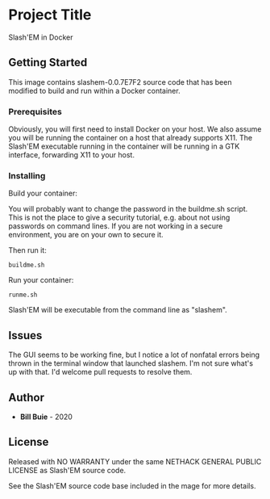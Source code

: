 # Project Title

Slash'EM in Docker

## Getting Started

This image contains slashem-0.0.7E7F2 source code that has been modified to build and run within a Docker container.

### Prerequisites

Obviously, you will first need to install Docker on your host.
We also assume you will be running the container on a host that already supports X11.
The Slash'EM executable running in the container will be running in a GTK interface, forwarding X11 to your host.

### Installing

Build your container:

You will probably want to change the password in the buildme.sh script.
This is not the place to give a security tutorial,
e.g. about not using passwords on command lines.
If you are not working in a secure environment, you are on your own to secure it.

Then run it:

```
buildme.sh
```

Run your container:
```
runme.sh
```

Slash'EM will be executable from the command line as "slashem".

## Issues

The GUI seems to be working fine, but I notice a lot of nonfatal errors being thrown
in the terminal window that launched slashem.
I'm not sure what's up with that.
I'd welcome pull requests to resolve them.

## Author

* **Bill Buie** -  2020



## License

Released with NO WARRANTY under the same NETHACK GENERAL PUBLIC LICENSE as Slash'EM source code.

See the Slash'EM source code base included in the mage for more details.


